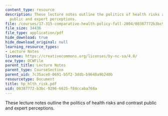 ```yaml
---
content_type: resource
description: These lecture notes outline the politics of health risks and contrast
  public and expert perceptions.
file: /courses/17-315-comparative-health-policy-fall-2004/00387772b3bc92966625f84ccaba768a_hp_hlth_risk.pdf
file_size: 34436
file_type: application/pdf
hide_download: true
hide_download_original: null
learning_resource_types:
- Lecture Notes
license: https://creativecommons.org/licenses/by-nc-sa/4.0/
ocw_type: OCWFile
parent_title: Lecture Notes
parent_type: CourseSection
parent_uid: 7c35ace0-0691-b5f2-3ddb-b9640a9b240b
resourcetype: Document
title: hp_hlth_risk.pdf
uid: 00387772-b3bc-9296-6625-f84ccaba768a
---
```

These lecture notes outline the politics of health risks and contrast public and expert perceptions.